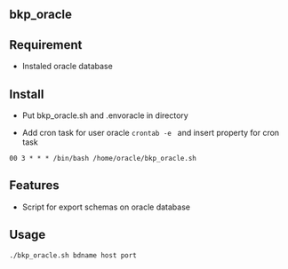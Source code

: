 bkp_oracle
--------------

Requirement
------------
- Instaled oracle database

Install
-------
- Put bkp_oracle.sh and .envoracle in directory

- Add cron task for user oracle
`
crontab -e 
` 
and insert property for cron task

`
00 3 * * * /bin/bash /home/oracle/bkp_oracle.sh
`

Features
---------

- Script for export schemas on oracle database

Usage
-----
`
./bkp_oracle.sh bdname host port
`